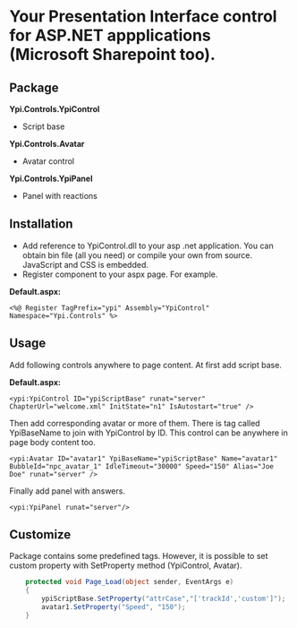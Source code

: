 Your Presentation Interface control for ASP.NET appplications (Microsoft Sharepoint too).
==========

Package
-------------------
**Ypi.Controls.YpiControl**
- Script base

**Ypi.Controls.Avatar**
- Avatar control

**Ypi.Controls.YpiPanel**
- Panel with reactions

Installation 
-------------------
- Add reference to YpiControl.dll to your asp .net application. You can obtain bin file (all you need) or compile your own from source. JavaScript and CSS is embedded. 
- Register component to your aspx page. For example.  

**Default.aspx:**

```aspx-cs
<%@ Register TagPrefix="ypi" Assembly="YpiControl" Namespace="Ypi.Controls" %>
```

Usage
-------------------
Add following controls anywhere to page content. At first add script base.
 
**Default.aspx:**
 
```aspx-cs
<ypi:YpiControl ID="ypiScriptBase" runat="server" ChapterUrl="welcome.xml" InitState="n1" IsAutostart="true" />   
``` 
 
Then add corresponding avatar or more of them. There is tag called YpiBaseName to join with YpiControl by ID. This control can be anywhere in page body content too.

```aspx-cs
<ypi:Avatar ID="avatar1" YpiBaseName="ypiScriptBase" Name="avatar1" BubbleId="npc_avatar_1" IdleTimeout="30000" Speed="150" Alias="Joe Doe" runat="server" />
``` 
 
Finally add panel with answers. 
 
```aspx-cs
<ypi:YpiPanel runat="server"/>
```

Customize
-------------------
Package contains some predefined tags. However, it is possible to set custom property with SetProperty method (YpiControl, Avatar). 

```csharp
	protected void Page_Load(object sender, EventArgs e)
	{
		ypiScriptBase.SetProperty("attrCase","['trackId','custom']"); 		
		avatar1.SetProperty("Speed", "150");
	}
```